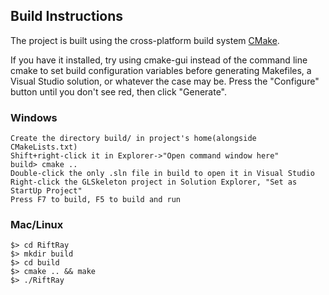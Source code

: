 ## Build Instructions

The project is built using the cross-platform build system [CMake](http://www.cmake.org/).

If you have it installed, try using cmake-gui instead of the command line cmake to set build configuration variables before generating Makefiles, a Visual Studio solution, or whatever the case may be. Press the "Configure" button until you don't see red, then click "Generate".

### Windows

    Create the directory build/ in project's home(alongside CMakeLists.txt)
    Shift+right-click it in Explorer->"Open command window here"
    build> cmake ..
    Double-click the only .sln file in build to open it in Visual Studio
    Right-click the GLSkeleton project in Solution Explorer, "Set as StartUp Project"
    Press F7 to build, F5 to build and run

### Mac/Linux

    $> cd RiftRay
    $> mkdir build
    $> cd build
    $> cmake .. && make
    $> ./RiftRay